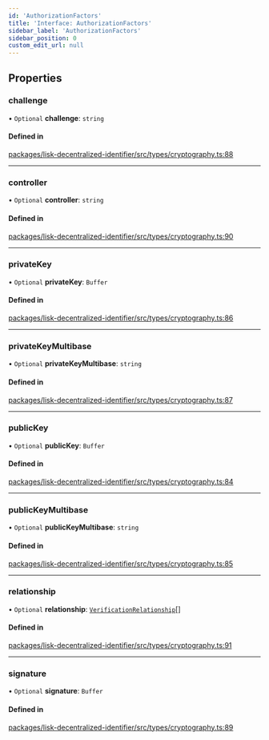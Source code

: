 ```yaml
---
id: 'AuthorizationFactors'
title: 'Interface: AuthorizationFactors'
sidebar_label: 'AuthorizationFactors'
sidebar_position: 0
custom_edit_url: null
---
```


## Properties

### challenge

• `Optional` **challenge**: `string`

#### Defined in

[packages/lisk-decentralized-identifier/src/types/cryptography.ts:88](https://github.com/aldhosutra/lisk-did/blob/dd73109/packages/lisk-decentralized-identifier/src/types/cryptography.ts#L88)

---

### controller

• `Optional` **controller**: `string`

#### Defined in

[packages/lisk-decentralized-identifier/src/types/cryptography.ts:90](https://github.com/aldhosutra/lisk-did/blob/dd73109/packages/lisk-decentralized-identifier/src/types/cryptography.ts#L90)

---

### privateKey

• `Optional` **privateKey**: `Buffer`

#### Defined in

[packages/lisk-decentralized-identifier/src/types/cryptography.ts:86](https://github.com/aldhosutra/lisk-did/blob/dd73109/packages/lisk-decentralized-identifier/src/types/cryptography.ts#L86)

---

### privateKeyMultibase

• `Optional` **privateKeyMultibase**: `string`

#### Defined in

[packages/lisk-decentralized-identifier/src/types/cryptography.ts:87](https://github.com/aldhosutra/lisk-did/blob/dd73109/packages/lisk-decentralized-identifier/src/types/cryptography.ts#L87)

---

### publicKey

• `Optional` **publicKey**: `Buffer`

#### Defined in

[packages/lisk-decentralized-identifier/src/types/cryptography.ts:84](https://github.com/aldhosutra/lisk-did/blob/dd73109/packages/lisk-decentralized-identifier/src/types/cryptography.ts#L84)

---

### publicKeyMultibase

• `Optional` **publicKeyMultibase**: `string`

#### Defined in

[packages/lisk-decentralized-identifier/src/types/cryptography.ts:85](https://github.com/aldhosutra/lisk-did/blob/dd73109/packages/lisk-decentralized-identifier/src/types/cryptography.ts#L85)

---

### relationship

• `Optional` **relationship**: [`VerificationRelationship`](../modules.md#verificationrelationship)[]

#### Defined in

[packages/lisk-decentralized-identifier/src/types/cryptography.ts:91](https://github.com/aldhosutra/lisk-did/blob/dd73109/packages/lisk-decentralized-identifier/src/types/cryptography.ts#L91)

---

### signature

• `Optional` **signature**: `Buffer`

#### Defined in

[packages/lisk-decentralized-identifier/src/types/cryptography.ts:89](https://github.com/aldhosutra/lisk-did/blob/dd73109/packages/lisk-decentralized-identifier/src/types/cryptography.ts#L89)
